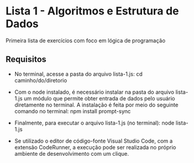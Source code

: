 
# Lista 1 - Algoritmos e Estrutura de Dados

Primeira lista de exercícios com foco em lógica de programação


## Requisitos

- No terminal, acesse a pasta do arquivo lista-1.js: cd caminho/do/diretorio

- Com o node instalado, é necessário instalar na pasta do arquivo lista-1.js um módulo que permite obter entrada de dados pelo usuário diretamente no terminal. A instalação é feita por meio do seguinte comando no terminal: npm install prompt-sync

- Finalmente, para executar o arquivo lista-1.js (no terminal): node lista-1.js

- Se utilizado o editor de código-fonte Visual Studio Code, com a extensão CodeRunner, a execução pode ser realizada no próprio ambiente de desenvolvimento com um clique.
